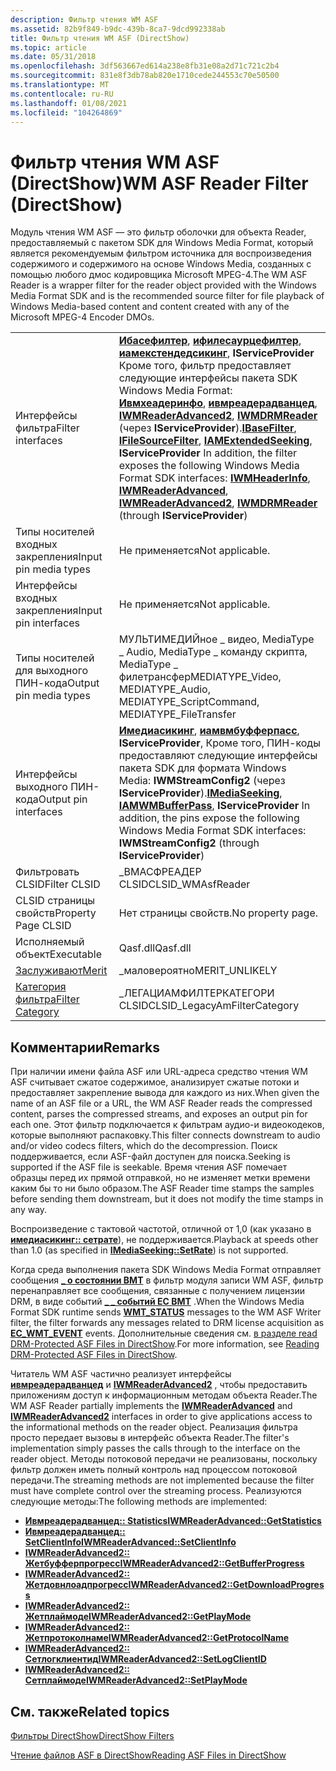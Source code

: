 ```yaml
---
description: Фильтр чтения WM ASF
ms.assetid: 82b9f849-b9dc-439b-8ca7-9dcd992338ab
title: Фильтр чтения WM ASF (DirectShow)
ms.topic: article
ms.date: 05/31/2018
ms.openlocfilehash: 3df563667ed614a238e8fb31e08a2d71c721c2b4
ms.sourcegitcommit: 831e8f3db78ab820e1710cede244553c70e50500
ms.translationtype: MT
ms.contentlocale: ru-RU
ms.lasthandoff: 01/08/2021
ms.locfileid: "104264869"
---
```

# <a name="wm-asf-reader-filter-directshow"></a><span data-ttu-id="93bec-103">Фильтр чтения WM ASF (DirectShow)</span><span class="sxs-lookup"><span data-stu-id="93bec-103">WM ASF Reader Filter (DirectShow)</span></span>

<span data-ttu-id="93bec-104">Модуль чтения WM ASF — это фильтр оболочки для объекта Reader, предоставляемый с пакетом SDK для Windows Media Format, который является рекомендуемым фильтром источника для воспроизведения содержимого и содержимого на основе Windows Media, созданных с помощью любого дмос кодировщика Microsoft MPEG-4.</span><span class="sxs-lookup"><span data-stu-id="93bec-104">The WM ASF Reader is a wrapper filter for the reader object provided with the Windows Media Format SDK and is the recommended source filter for file playback of Windows Media-based content and content created with any of the Microsoft MPEG-4 Encoder DMOs.</span></span>



|                                          |                                                                                                                                                                                                                                                                                                                                                                                                                                                                                           |
|------------------------------------------|-------------------------------------------------------------------------------------------------------------------------------------------------------------------------------------------------------------------------------------------------------------------------------------------------------------------------------------------------------------------------------------------------------------------------------------------------------------------------------------------|
| <span data-ttu-id="93bec-105">Интерфейсы фильтра</span><span class="sxs-lookup"><span data-stu-id="93bec-105">Filter interfaces</span></span>                        | <span data-ttu-id="93bec-106">[**Ибасефилтер**](/windows/desktop/api/Strmif/nn-strmif-ibasefilter), [**ифилесаурцефилтер**](/windows/desktop/api/Strmif/nn-strmif-ifilesourcefilter), [**иамекстендедсикинг**](/previous-versions/windows/desktop/api/Qnetwork/nn-qnetwork-iamextendedseeking), **IServiceProvider** Кроме того, фильтр предоставляет следующие интерфейсы пакета SDK Windows Media Format: [**Ивмхеадеринфо**](/previous-versions/windows/desktop/api/wmsdkidl/nn-wmsdkidl-iwmheaderinfo), [**ивмреадерадванцед**](/previous-versions/windows/desktop/api/wmsdkidl/nn-wmsdkidl-iwmreaderadvanced), [**IWMReaderAdvanced2**](/previous-versions/windows/desktop/api/wmsdkidl/nn-wmsdkidl-iwmreaderadvanced2), [**IWMDRMReader**](/previous-versions/windows/desktop/api/wmsdkidl/nn-wmsdkidl-iwmdrmreader) (через **IServiceProvider**).</span><span class="sxs-lookup"><span data-stu-id="93bec-106">[**IBaseFilter**](/windows/desktop/api/Strmif/nn-strmif-ibasefilter), [**IFileSourceFilter**](/windows/desktop/api/Strmif/nn-strmif-ifilesourcefilter), [**IAMExtendedSeeking**](/previous-versions/windows/desktop/api/Qnetwork/nn-qnetwork-iamextendedseeking), **IServiceProvider** In addition, the filter exposes the following Windows Media Format SDK interfaces: [**IWMHeaderInfo**](/previous-versions/windows/desktop/api/wmsdkidl/nn-wmsdkidl-iwmheaderinfo), [**IWMReaderAdvanced**](/previous-versions/windows/desktop/api/wmsdkidl/nn-wmsdkidl-iwmreaderadvanced), [**IWMReaderAdvanced2**](/previous-versions/windows/desktop/api/wmsdkidl/nn-wmsdkidl-iwmreaderadvanced2), [**IWMDRMReader**](/previous-versions/windows/desktop/api/wmsdkidl/nn-wmsdkidl-iwmdrmreader) (through **IServiceProvider**)</span></span><br/> |
| <span data-ttu-id="93bec-107">Типы носителей входных закрепления</span><span class="sxs-lookup"><span data-stu-id="93bec-107">Input pin media types</span></span>                    | <span data-ttu-id="93bec-108">Не применяется</span><span class="sxs-lookup"><span data-stu-id="93bec-108">Not applicable.</span></span>                                                                                                                                                                                                                                                                                                                                                                                                                                                                           |
| <span data-ttu-id="93bec-109">Интерфейсы входных закрепления</span><span class="sxs-lookup"><span data-stu-id="93bec-109">Input pin interfaces</span></span>                     | <span data-ttu-id="93bec-110">Не применяется</span><span class="sxs-lookup"><span data-stu-id="93bec-110">Not applicable.</span></span>                                                                                                                                                                                                                                                                                                                                                                                                                                                                           |
| <span data-ttu-id="93bec-111">Типы носителей для выходного ПИН-кода</span><span class="sxs-lookup"><span data-stu-id="93bec-111">Output pin media types</span></span>                   | <span data-ttu-id="93bec-112">МУЛЬТИМЕДИЙное \_ видео, MediaType \_ Audio, MediaType \_ команду скрипта, MediaType \_ филетрансфер</span><span class="sxs-lookup"><span data-stu-id="93bec-112">MEDIATYPE\_Video, MEDIATYPE\_Audio, MEDIATYPE\_ScriptCommand, MEDIATYPE\_FileTransfer</span></span>                                                                                                                                                                                                                                                                                                                                                                                                     |
| <span data-ttu-id="93bec-113">Интерфейсы выходного ПИН-кода</span><span class="sxs-lookup"><span data-stu-id="93bec-113">Output pin interfaces</span></span>                    | <span data-ttu-id="93bec-114">[**Имедиасикинг**](/windows/desktop/api/Strmif/nn-strmif-imediaseeking), [**иамвмбуфферпасс**](/previous-versions/windows/desktop/api/Dshowasf/nn-dshowasf-iamwmbufferpass), **IServiceProvider**, Кроме того, ПИН-коды предоставляют следующие интерфейсы пакета SDK для формата Windows Media: **IWMStreamConfig2** (через **IServiceProvider**).</span><span class="sxs-lookup"><span data-stu-id="93bec-114">[**IMediaSeeking**](/windows/desktop/api/Strmif/nn-strmif-imediaseeking), [**IAMWMBufferPass**](/previous-versions/windows/desktop/api/Dshowasf/nn-dshowasf-iamwmbufferpass), **IServiceProvider** In addition, the pins expose the following Windows Media Format SDK interfaces: **IWMStreamConfig2** (through **IServiceProvider**)</span></span><br/>                                                                                                                                                                                                                                    |
| <span data-ttu-id="93bec-115">Фильтровать CLSID</span><span class="sxs-lookup"><span data-stu-id="93bec-115">Filter CLSID</span></span>                             | <span data-ttu-id="93bec-116">\_ВМАСФРЕАДЕР CLSID</span><span class="sxs-lookup"><span data-stu-id="93bec-116">CLSID\_WMAsfReader</span></span>                                                                                                                                                                                                                                                                                                                                                                                                                                                                        |
| <span data-ttu-id="93bec-117">CLSID страницы свойств</span><span class="sxs-lookup"><span data-stu-id="93bec-117">Property Page CLSID</span></span>                      | <span data-ttu-id="93bec-118">Нет страницы свойств.</span><span class="sxs-lookup"><span data-stu-id="93bec-118">No property page.</span></span>                                                                                                                                                                                                                                                                                                                                                                                                                                                                         |
| <span data-ttu-id="93bec-119">Исполняемый объект</span><span class="sxs-lookup"><span data-stu-id="93bec-119">Executable</span></span>                               | <span data-ttu-id="93bec-120">Qasf.dll</span><span class="sxs-lookup"><span data-stu-id="93bec-120">Qasf.dll</span></span>                                                                                                                                                                                                                                                                                                                                                                                                                                                                                  |
| [<span data-ttu-id="93bec-121">Заслуживают</span><span class="sxs-lookup"><span data-stu-id="93bec-121">Merit</span></span>](merit.md)                       | <span data-ttu-id="93bec-122">\_маловероятно</span><span class="sxs-lookup"><span data-stu-id="93bec-122">MERIT\_UNLIKELY</span></span>                                                                                                                                                                                                                                                                                                                                                                                                                                                                           |
| [<span data-ttu-id="93bec-123">Категория фильтра</span><span class="sxs-lookup"><span data-stu-id="93bec-123">Filter Category</span></span>](filter-categories.md) | <span data-ttu-id="93bec-124">\_ЛЕГАЦИАМФИЛТЕРКАТЕГОРИ CLSID</span><span class="sxs-lookup"><span data-stu-id="93bec-124">CLSID\_LegacyAmFilterCategory</span></span>                                                                                                                                                                                                                                                                                                                                                                                                                                                             |



 

## <a name="remarks"></a><span data-ttu-id="93bec-125">Комментарии</span><span class="sxs-lookup"><span data-stu-id="93bec-125">Remarks</span></span>

<span data-ttu-id="93bec-126">При наличии имени файла ASF или URL-адреса средство чтения WM ASF считывает сжатое содержимое, анализирует сжатые потоки и предоставляет закрепление вывода для каждого из них.</span><span class="sxs-lookup"><span data-stu-id="93bec-126">When given the name of an ASF file or a URL, the WM ASF Reader reads the compressed content, parses the compressed streams, and exposes an output pin for each one.</span></span> <span data-ttu-id="93bec-127">Этот фильтр подключается к фильтрам аудио-и видеокодеков, которые выполняют распаковку.</span><span class="sxs-lookup"><span data-stu-id="93bec-127">This filter connects downstream to audio and/or video codecs filters, which do the decompression.</span></span> <span data-ttu-id="93bec-128">Поиск поддерживается, если ASF-файл доступен для поиска.</span><span class="sxs-lookup"><span data-stu-id="93bec-128">Seeking is supported if the ASF file is seekable.</span></span> <span data-ttu-id="93bec-129">Время чтения ASF помечает образцы перед их прямой отправкой, но не изменяет метки времени каким бы то ни было образом.</span><span class="sxs-lookup"><span data-stu-id="93bec-129">The ASF Reader time stamps the samples before sending them downstream, but it does not modify the time stamps in any way.</span></span>

<span data-ttu-id="93bec-130">Воспроизведение с тактовой частотой, отличной от 1,0 (как указано в [**имедиасикинг:: сетрате**](/windows/desktop/api/Strmif/nf-strmif-imediaseeking-setrate)), не поддерживается.</span><span class="sxs-lookup"><span data-stu-id="93bec-130">Playback at speeds other than 1.0 (as specified in [**IMediaSeeking::SetRate**](/windows/desktop/api/Strmif/nf-strmif-imediaseeking-setrate)) is not supported.</span></span>

<span data-ttu-id="93bec-131">Когда среда выполнения пакета SDK Windows Media Format отправляет сообщения [**\_ о состоянии ВМТ**](/previous-versions/windows/desktop/api/wmsdkidl/ne-wmsdkidl-wmt_status) в фильтр модуля записи WM ASF, фильтр перенаправляет все сообщения, связанные с получением лицензии DRM, в виде событий [**\_ \_ событий EC ВМТ**](ec-wmt-event.md) .</span><span class="sxs-lookup"><span data-stu-id="93bec-131">When the Windows Media Format SDK runtime sends [**WMT\_STATUS**](/previous-versions/windows/desktop/api/wmsdkidl/ne-wmsdkidl-wmt_status) messages to the WM ASF Writer filter, the filter forwards any messages related to DRM license acquisition as [**EC\_WMT\_EVENT**](ec-wmt-event.md) events.</span></span> <span data-ttu-id="93bec-132">Дополнительные сведения см. [в разделе read DRM-Protected ASF Files in DirectShow](reading-drm-protected-asf-files-in-directshow.md).</span><span class="sxs-lookup"><span data-stu-id="93bec-132">For more information, see [Reading DRM-Protected ASF Files in DirectShow](reading-drm-protected-asf-files-in-directshow.md).</span></span>

<span data-ttu-id="93bec-133">Читатель WM ASF частично реализует интерфейсы [**ивмреадерадванцед**](/previous-versions/windows/desktop/api/wmsdkidl/nn-wmsdkidl-iwmreaderadvanced) и [**IWMReaderAdvanced2**](/previous-versions/windows/desktop/api/wmsdkidl/nn-wmsdkidl-iwmreaderadvanced2) , чтобы предоставить приложениям доступ к информационным методам объекта Reader.</span><span class="sxs-lookup"><span data-stu-id="93bec-133">The WM ASF Reader partially implements the [**IWMReaderAdvanced**](/previous-versions/windows/desktop/api/wmsdkidl/nn-wmsdkidl-iwmreaderadvanced) and [**IWMReaderAdvanced2**](/previous-versions/windows/desktop/api/wmsdkidl/nn-wmsdkidl-iwmreaderadvanced2) interfaces in order to give applications access to the informational methods on the reader object.</span></span> <span data-ttu-id="93bec-134">Реализация фильтра просто передает вызовы в интерфейс объекта Reader.</span><span class="sxs-lookup"><span data-stu-id="93bec-134">The filter's implementation simply passes the calls through to the interface on the reader object.</span></span> <span data-ttu-id="93bec-135">Методы потоковой передачи не реализованы, поскольку фильтр должен иметь полный контроль над процессом потоковой передачи.</span><span class="sxs-lookup"><span data-stu-id="93bec-135">The streaming methods are not implemented because the filter must have complete control over the streaming process.</span></span> <span data-ttu-id="93bec-136">Реализуются следующие методы:</span><span class="sxs-lookup"><span data-stu-id="93bec-136">The following methods are implemented:</span></span>

-   [<span data-ttu-id="93bec-137">**Ивмреадерадванцед:: Statistics**</span><span class="sxs-lookup"><span data-stu-id="93bec-137">**IWMReaderAdvanced::GetStatistics**</span></span>](/previous-versions/windows/desktop/api/wmsdkidl/nf-wmsdkidl-iwmreaderadvanced-getstatistics)
-   [<span data-ttu-id="93bec-138">**Ивмреадерадванцед:: SetClientInfo**</span><span class="sxs-lookup"><span data-stu-id="93bec-138">**IWMReaderAdvanced::SetClientInfo**</span></span>](/previous-versions/windows/desktop/api/wmsdkidl/nf-wmsdkidl-iwmreaderadvanced-setclientinfo)
-   [<span data-ttu-id="93bec-139">**IWMReaderAdvanced2:: Жетбуфферпрогресс**</span><span class="sxs-lookup"><span data-stu-id="93bec-139">**IWMReaderAdvanced2::GetBufferProgress**</span></span>](/previous-versions/windows/desktop/api/wmsdkidl/nf-wmsdkidl-iwmreaderadvanced2-getbufferprogress)
-   [<span data-ttu-id="93bec-140">**IWMReaderAdvanced2:: Жетдовнлоадпрогресс**</span><span class="sxs-lookup"><span data-stu-id="93bec-140">**IWMReaderAdvanced2::GetDownloadProgress**</span></span>](/previous-versions/windows/desktop/api/wmsdkidl/nf-wmsdkidl-iwmreaderadvanced2-getdownloadprogress)
-   [<span data-ttu-id="93bec-141">**IWMReaderAdvanced2:: Жетплаймоде**</span><span class="sxs-lookup"><span data-stu-id="93bec-141">**IWMReaderAdvanced2::GetPlayMode**</span></span>](/previous-versions/windows/desktop/api/wmsdkidl/nf-wmsdkidl-iwmreaderadvanced2-getplaymode)
-   [<span data-ttu-id="93bec-142">**IWMReaderAdvanced2:: Жетпротоколнаме**</span><span class="sxs-lookup"><span data-stu-id="93bec-142">**IWMReaderAdvanced2::GetProtocolName**</span></span>](/previous-versions/windows/desktop/api/wmsdkidl/nf-wmsdkidl-iwmreaderadvanced2-getprotocolname)
-   [<span data-ttu-id="93bec-143">**IWMReaderAdvanced2:: Сетлогклиентид**</span><span class="sxs-lookup"><span data-stu-id="93bec-143">**IWMReaderAdvanced2::SetLogClientID**</span></span>](/previous-versions/windows/desktop/api/wmsdkidl/nf-wmsdkidl-iwmreaderadvanced2-setlogclientid)
-   [<span data-ttu-id="93bec-144">**IWMReaderAdvanced2:: Сетплаймоде**</span><span class="sxs-lookup"><span data-stu-id="93bec-144">**IWMReaderAdvanced2::SetPlayMode**</span></span>](/previous-versions/windows/desktop/api/wmsdkidl/nf-wmsdkidl-iwmreaderadvanced2-setplaymode)

## <a name="related-topics"></a><span data-ttu-id="93bec-145">См. также</span><span class="sxs-lookup"><span data-stu-id="93bec-145">Related topics</span></span>

<dl> <dt>

[<span data-ttu-id="93bec-146">Фильтры DirectShow</span><span class="sxs-lookup"><span data-stu-id="93bec-146">DirectShow Filters</span></span>](directshow-filters.md)
</dt> <dt>

[<span data-ttu-id="93bec-147">Чтение файлов ASF в DirectShow</span><span class="sxs-lookup"><span data-stu-id="93bec-147">Reading ASF Files in DirectShow</span></span>](reading-asf-files-in-directshow.md)
</dt> </dl>

 

 
